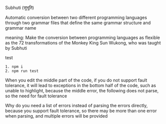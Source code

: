 Subhuti (सुभूति)

Automatic conversion between two different programming languages through two grammar files that define the same grammar structure and grammar name

meaning: Make the conversion between programming languages as flexible as the 72 transformations of the Monkey King Sun Wukong, who was taught by Subhuti

test
```
1. npm i
2. npm run test
```


When you edit the middle part of the code, if you do not support fault tolerance, 
it will lead to exceptions in the bottom half of the code, such as unable to highlight, 
because the middle error, the following does not parse, so the need for fault tolerance


Why do you need a list of errors instead of parsing the errors directly, 
because you support fault tolerance, so there may be more than one error when parsing, and multiple errors will be provided
